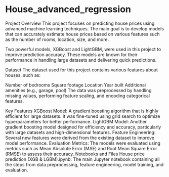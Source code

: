 # House_advanced_regression

Project Overview
This project focuses on predicting house prices using advanced machine learning techniques. The main goal is to develop models that can accurately estimate house prices based on various features such as the number of rooms, location, size, and more.

Two powerful models, XGBoost and LightGBM, were used in this project to improve prediction accuracy. These models are known for their performance in handling large datasets and delivering quick predictions.

Dataset
The dataset used for this project contains various features about houses, such as:

Number of bedrooms
Square footage
Location
Year built
Additional amenities (e.g., garage, pool)
The data was preprocessed by handling missing values, performing feature scaling, and encoding categorical features.

Key Features
XGBoost Model: A gradient boosting algorithm that is highly efficient for large datasets. It was fine-tuned using grid search to optimize hyperparameters for better performance.
LightGBM Model: Another gradient boosting model designed for efficiency and accuracy, particularly with large datasets and high-dimensional features.
Feature Engineering: Several new features were derived from the existing dataset to improve model performance.
Evaluation Metrics: The models were evaluated using metrics such as Mean Absolute Error (MAE) and Root Mean Square Error (RMSE) to assess their accuracy.
Notebooks and Files
House price prediction (XGB & LGBM).ipynb: The main Jupyter notebook containing all the steps from data preprocessing, feature engineering, model training, and evaluation.
